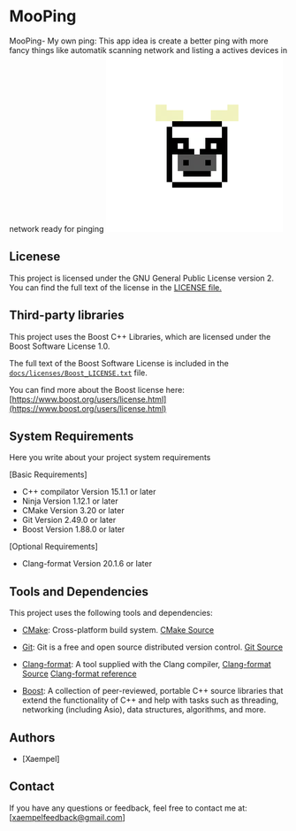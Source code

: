 # MooPing
MooPing- My own ping: This app idea is create a better ping with more fancy things like automatik scanning network and listing a actives devices in network ready for pinging
![App Icon](assets/MooPingIcon.png)

## Licenese

This project is licensed under the GNU General Public License version 2. You can find the full text of the license in the [LICENSE file.](LICENSE)

## Third-party libraries

This project uses the Boost C++ Libraries, which are licensed under the Boost Software License 1.0.

The full text of the Boost Software License is included in the [`docs/licenses/Boost_LICENSE.txt`](docs/licenses/Boost_LICENSE.txt) file.

You can find more about the Boost license here:  
[https://www.boost.org/users/license.html](https://www.boost.org/users/license.html)

## System Requirements

Here you write about your project system requirements

[Basic Requirements]

- C++ compilator Version 15.1.1 or later
- Ninja Version 1.12.1 or later
- CMake Version 3.20 or later
- Git Version 2.49.0 or later
- Boost Version 1.88.0 or later

[Optional Requirements]

- Clang-format Version 20.1.6 or later

## Tools and Dependencies

This project uses the following tools and dependencies:

- [CMake](https://cmake.org/): Cross-platform build system.
  [CMake Source](https://github.com/Kitware/CMake)

- [Git](https://git-scm.com/): Git is a free and open source distributed version control.
  [Git Source](https://github.com/git/git)

- [Clang-format](https://llvm.org/): A tool supplied with the Clang compiler,
  [Clang-format Source](https://github.com/llvm/llvm-project/tree/main/clang/tools/clang-format)
  [Clang-format reference](https://clang.llvm.org/docs/ClangFormat.html)

- [Boost](https://www.boost.org/): A collection of peer-reviewed, portable C++ source libraries that extend the functionality of C++ and help with tasks such as threading, networking (including Asio), data structures, algorithms, and more.


## Authors

- [Xaempel]

## Contact

If you have any questions or feedback, feel free to contact me at: [xaempelfeedback@gmail.com]